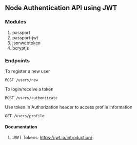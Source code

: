 ## Node Authentication API using JWT

### Modules
1. passport
2. passport-jwt
3. jsonwebtoken
4. bcryptjs

### Endpoints
To register a new user

`POST /users/new`

To login/receive a token

`POST /users/authenticate`

Use token in Authorization header to access profile information

`GET /users/profile`

#### Documentation
1. JWT Tokens: https://jwt.io/introduction/